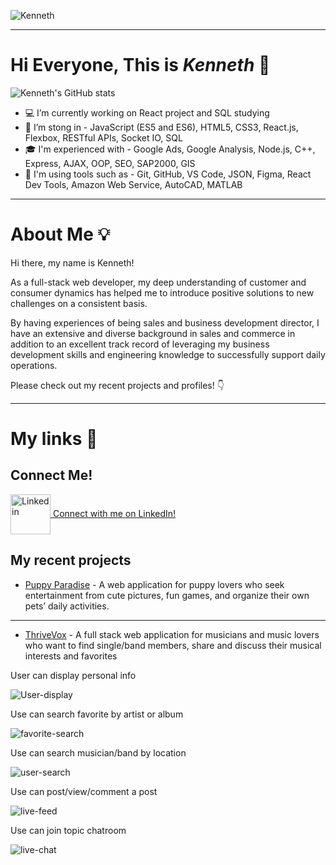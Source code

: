 ![Kenneth](https://media-exp1.licdn.com/dms/image/C5616AQFnbuwaEBfImw/profile-displaybackgroundimage-shrink_200_800/0/1632790847889?e=1643846400&v=beta&t=EDesJUg72wxWha15VyttS22iTicY4U4dLHCE0BdnLIw)



---

# Hi Everyone, This is *Kenneth* :satellite:

![Kenneth's GitHub stats](https://github-readme-stats.vercel.app/api?username=Kenneth-Y-Wang&show_icons=true&theme=github_dark&hide=stars,contribs)

- :computer: I’m currently working on React project and SQL studying
- :muscle: I’m stong in - JavaScript (ES5 and ES6), HTML5, CSS3, React.js, Flexbox, RESTful APIs, Socket IO, SQL
- :mortar_board: I'm experienced with - Google Ads, Google Analysis, Node.js, C++, Express, AJAX, OOP, SEO, SAP2000, GIS
- :wrench: I'm using tools such as - Git, GitHub, VS Code, JSON, Figma, React Dev Tools, Amazon Web Service, AutoCAD, MATLAB

---


# About Me :bulb:

Hi there, my name is Kenneth! 

As a full-stack web developer, my deep understanding of customer and consumer dynamics has helped me to introduce positive solutions to new challenges on a consistent basis. 

By having experiences of being sales and business development director, I have an extensive and diverse background in sales and commerce in addition to an excellent track record of leveraging my business development skills and engineering knowledge to successfully support daily operations.

Please check out my recent projects and profiles! :point_down:  

--- 

# My links :link:

## Connect Me!

<a href="https://www.linkedin.com/in/kenneth-wang8/">
<img align="center" src="https://cliply.co/wp-content/uploads/2021/02/372102050_LINKEDIN_ICON_TRANSPARENT_1080.gif" alt="Linkedin" width="64px"/> Connect with me on LinkedIn!
</a>

## My recent projects
- [Puppy Paradise](https://github.com/Kenneth-Y-Wang/puppy-paradise) - A web application for puppy lovers who seek entertainment from cute pictures, fun games, and organize their own pets’ daily activities.

---

- [ThriveVox](https://github.com/Kenneth-Y-Wang/ThriveVox) - A full stack web application for musicians and music lovers who want to find single/band members, share and discuss their musical interests and favorites

User can display personal info

![User-display](https://media.giphy.com/media/6rpYmcP92XGc2ZtHQ1/giphy.gif)

Use can search favorite by artist or album

![favorite-search](https://media.giphy.com/media/TpAfY4jnG3dpyz6UHx/giphy.gif)

Use can search musician/band by location

![user-search](https://media.giphy.com/media/BZWfoK0t2Wso8WWooy/giphy.gif)

Use can post/view/comment a post

![live-feed](https://media.giphy.com/media/M7t8L7KOcuxSghHVj0/giphy.gif)

Use can join topic chatroom

![live-chat](https://media.giphy.com/media/e6TK4u117QiW66LxAj/giphy.gif)


